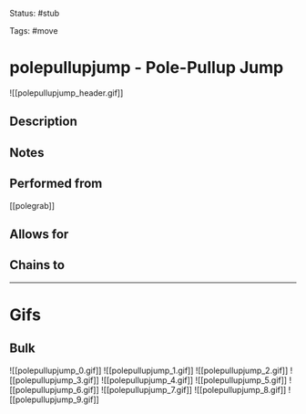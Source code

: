Status: #stub

Tags: #move

# polepullupjump - Pole-Pullup Jump
![[polepullupjump_header.gif]]
## Description


## Notes


## Performed from
[[polegrab]]

## Allows for


## Chains to


___
# Gifs
## Bulk
![[polepullupjump_0.gif]]
![[polepullupjump_1.gif]]
![[polepullupjump_2.gif]]
![[polepullupjump_3.gif]]
![[polepullupjump_4.gif]]
![[polepullupjump_5.gif]]
![[polepullupjump_6.gif]]
![[polepullupjump_7.gif]]
![[polepullupjump_8.gif]]
![[polepullupjump_9.gif]]